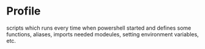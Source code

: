# Profile

scripts which runs every time when powershell started and defines some functions, aliases, imports needed modeules, setting environment variables, etc. 
